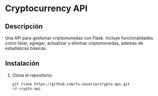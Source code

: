 # Cryptocurrency API

## Descripción
Una API para gestionar criptomonedas con Flask. Incluye funcionalidades como listar, agregar, actualizar y eliminar criptomonedas, además de estadísticas básicas.

## Instalación
1. Clona el repositorio:
   ```bash
   git clone https://github.com/tu-usuario/crypto-api.git
   cd crypto-api